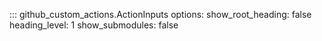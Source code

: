 ::: github_custom_actions.ActionInputs
    options:
      show_root_heading: false
      heading_level: 1
      show_submodules: false